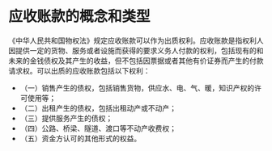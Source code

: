 # 应收账款的概念和类型
《中华人民共和国物权法》规定应收账款可以作为出质权利。应收账款是指权利人因提供一定的货物、服务或者设施而获得的要求义务人付款的权利，包括现有的和未来的金钱债权及其产生的收益，但不包括因票据或者其他有价证券而产生的付款请求权。可以出质的应收账款包括以下权利：
- （一）销售产生的债权，包括销售货物，供应水、电、气、暖，知识产权的许可使用等；
- （二）出租产生的债权，包括出租动产或不动产；
- （三）提供服务产生的债权；
- （四）公路、桥梁、隧道、渡口等不动产收费权；
- （五）资金方认可的其他形式的权益。